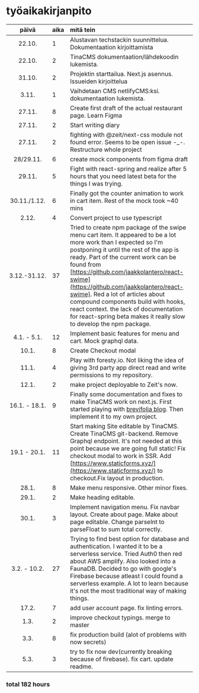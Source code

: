 # työaikakirjanpito

|     päivä     | aika | mitä tein                                                                                                                                                                                                                                                                                                                                                                                                                                                                                      |
| :-----------: | :--- | :--------------------------------------------------------------------------------------------------------------------------------------------------------------------------------------------------------------------------------------------------------------------------------------------------------------------------------------------------------------------------------------------------------------------------------------------------------------------------------------------- |
|    22.10.     | 1    | Alustavan techstackin suunnittelua. Dokumentaation kirjoittamista                                                                                                                                                                                                                                                                                                                                                                                                                              |
|    22.10.     | 2    | TinaCMS dokumentaation/lähdekoodin lukemista.                                                                                                                                                                                                                                                                                                                                                                                                                                                  |
|    31.10.     | 2    | Projektin starttailua. Next.js asennus. Issueiden kirjoittelua                                                                                                                                                                                                                                                                                                                                                                                                                                 |
|     3.11.     | 1    | Vaihdetaan CMS netlifyCMS:ksi. dokumentaation lukemista.                                                                                                                                                                                                                                                                                                                                                                                                                                       |
|    27.11.     | 8    | Create first draft of the actual restaurant page. Learn Figma                                                                                                                                                                                                                                                                                                                                                                                                                                  |
|    27.11.     | 2    | Start writing diary                                                                                                                                                                                                                                                                                                                                                                                                                                                                            |
|    27.11.     | 2    | fighting with @zeit/next-css module not found error. Seems to be open issue -\_-. Restructure whole project                                                                                                                                                                                                                                                                                                                                                                                    |
|   28/29.11.   | 6    | create mock components from figma draft                                                                                                                                                                                                                                                                                                                                                                                                                                                        |
|    29.11.     | 5    | Fight with react-spring and realize after 5 hours that you need latest beta for the things I was trying.                                                                                                                                                                                                                                                                                                                                                                                       |
| 30.11./1.12.  | 6    | Finally got the counter animation to work in cart item. Rest of the mock took ~40 mins                                                                                                                                                                                                                                                                                                                                                                                                         |
|     2.12.     | 4    | Convert project to use typescript                                                                                                                                                                                                                                                                                                                                                                                                                                                              |
| 3.12.-31.12.  | 37   | Tried to create npm package of the swipe menu cart item. It appeared to be a lot more work than I expected so I'm postponing it until the rest of the app is ready. Part of the current work can be found from [https://github.com/jaakkolantero/react-swime](https://github.com/jaakkolantero/react-swime). Red a lot of articles about compound components build with hooks, react context. the lack of documentation for react-spring beta makes it really slow to develop the npm package. |
|  4.1. - 5.1.  | 12   | Implement basic features for menu and cart. Mock graphql data.                                                                                                                                                                                                                                                                                                                                                                                                                                 |
|     10.1.     | 8    | Create Checkout modal                                                                                                                                                                                                                                                                                                                                                                                                                                                                          |
|     11.1.     | 4    | Play with foresty.io. Not liking the idea of giving 3rd party app direct read and write permissions to my repository.                                                                                                                                                                                                                                                                                                                                                                          |
|     12.1.     | 2    | make project deployable to Zeit's now.                                                                                                                                                                                                                                                                                                                                                                                                                                                         |
| 16.1. - 18.1. | 9    | Finally some documentation and fixes to make TinaCMS work on next.js. First started playing with [brevifolia blog](https://github.com/kendallstrautman/brevifolia-next-tinacms). Then implement it to my own project.                                                                                                                                                                                                                                                                          |
| 19.1 - 20.1.  | 11   | Start making Site editable by TinaCMS. Create TinaCMS git-backend. Remove Graphql endpoint. It's not needed at this point because we are going full static! Fix checkout modal to work in SSR. Add [https://www.staticforms.xyz/](https://www.staticforms.xyz/) to checkout.Fix layout in production.                                                                                                                                                                                          |
|     28.1.     | 8    | Make menu responsive. Other minor fixes.                                                                                                                                                                                                                                                                                                                                                                                                                                                       |
|     29.1.     | 2    | Make heading editable.                                                                                                                                                                                                                                                                                                                                                                                                                                                                         |
|     30.1.     | 3    | Implement navigation menu. Fix navbar layout. Create about page. Make about page editable. Change parseInt to parseFloat to sum total correctly.                                                                                                                                                                                                                                                                                                                                               |
| 3.2. - 10.2.  | 27   | Trying to find best option for database and authentication. I wanted it to be a serverless service. Tried Auth0 then red about AWS amplify. Also looked into a FaunaDB. Decided to go with google's Firebase because atleast I could found a serverless example. A lot to learn because it's not the most traditional way of making things.                                                                                                                                                    |
|     17.2.     | 7    | add user account page. fix linting errors.                                                                                                                                                                                                                                                                                                                                                                                                                                                     |
|     1.3.      | 2    | improve checkout typings. merge to master                                                                                                                                                                                                                                                                                                                                                                                                                                                      |
|     3.3.      | 8    | fix production build (alot of problems with now secrets)                                                                                                                                                                                                                                                                                                                                                                                                                                       |
|     5.3.      | 3    | try to fix now dev(currently breaking because of firebase). fix cart. update readme.                                                                                                                                                                                                                                                                                                                                                                                                           |

### total 182 hours
